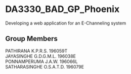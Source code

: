 # DA3330_BAD_GP_Phoenix
Developing a web application for an E-Channeling system

## Group Members
PATHIRANA K.P.R.S. 196059T <br>
JAYASINGHE G.D.G.M.L. 196038E <br>
PONNAMPERUMA J.A.W. 196066L <br>
SATHARASINGHE O.S.A.T.D. 196079E
